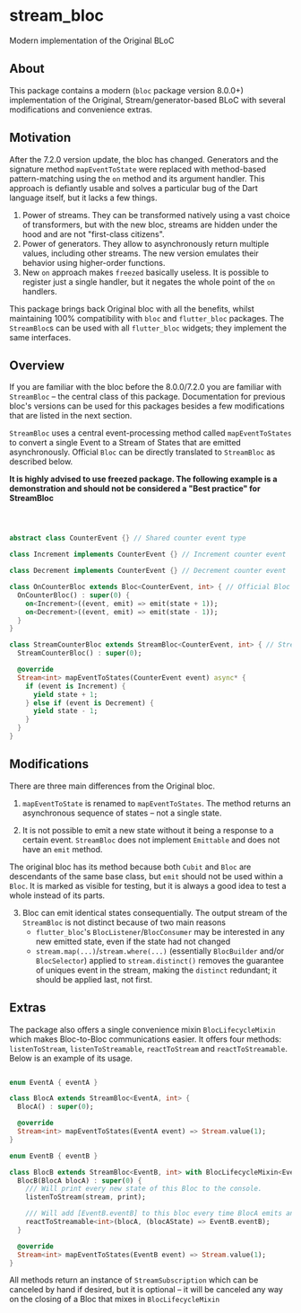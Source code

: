 # stream_bloc

Modern implementation of the Original BLoC

## About

This package contains a modern (`bloc` package version 8.0.0+) implementation of the Original, Stream/generator-based BLoC with several modifications and convenience extras.

## Motivation

After the 7.2.0 version update, the bloc has changed. Generators and the signature method `mapEventToState` were replaced with method-based pattern-matching using the `on` method and its argument handler. This approach is defiantly usable and solves a particular bug of the Dart language itself, but it lacks a few things.

1) Power of streams. They can be transformed natively using a vast choice of transformers, but with the new bloc, streams are hidden under the hood and are not "first-class citizens".
2) Power of generators. They allow to asynchronously return multiple values, including other streams. The new version emulates their behavior using higher-order functions.
3) New `on` approach makes `freezed` basically useless. It is possible to register just a single handler, but it negates the whole point of the `on` handlers.

This package brings back Original bloc with all the benefits, whilst maintaining 100% compatibility with `bloc` and `flutter_bloc` packages. The `StreamBloc`s can be used with all `flutter_bloc` widgets; they implement the same interfaces.

## Overview

If you are familiar with the bloc before the 8.0.0/7.2.0 you are familiar with `StreamBloc` – the central class of this package. Documentation for previous bloc's versions can be used for this packages besides a few modifications that are listed in the next section.

`StreamBloc` uses a central event-processing method called `mapEventToStates` to convert a single Event to a Stream of States that are emitted asynchronously. Official `Bloc` can be directly translated to `StreamBloc` as described below.

**It is highly advised to use freezed package. The following example is a demonstration and should not be considered a "Best practice" for StreamBloc**

```dart



abstract class CounterEvent {} // Shared counter event type

class Increment implements CounterEvent {} // Increment counter event

class Decrement implements CounterEvent {} // Decrement counter event

class OnCounterBloc extends Bloc<CounterEvent, int> { // Official Bloc – `on`s
  OnCounterBloc() : super(0) {
    on<Increment>((event, emit) => emit(state + 1));
    on<Decrement>((event, emit) => emit(state - 1));
  }
}

class StreamCounterBloc extends StreamBloc<CounterEvent, int> { // StreamBloc – `mapEventToStates`
  StreamCounterBloc() : super(0);

  @override
  Stream<int> mapEventToStates(CounterEvent event) async* {
    if (event is Increment) {
      yield state + 1;
    } else if (event is Decrement) {
      yield state - 1;
    }
  }
}

```

## Modifications

There are three main differences from the Original bloc.

1) `mapEventToState` is renamed to `mapEventToStates`. The method returns an asynchronous sequence of states – not a single state.

2) It is not possible to emit a new state without it being a response to a certain event. `StreamBloc` does not implement `Emittable` and does not have an `emit` method. 

The original bloc has its method because both `Cubit` and `Bloc` are descendants of the same base class, but `emit` should not be used within a `Bloc`. It is marked as visible for testing, but it is always a good idea to test a whole instead of its parts.

3) Bloc can emit identical states consequentially. The output stream of the `StreamBloc` is not distinct because of two main reasons
    - `flutter_bloc`'s `BlocListener`/`BlocConsumer` may be interested in any new emitted state, even if the state had not changed
    - `stream.map(...)`/`stream.where(...)` (essentially `BlocBuilder` and/or `BlocSelector`) applied to `stream.distinct()` removes the guarantee of uniques event in the stream, making the `distinct` redundant; it should be applied last, not first.

## Extras

The package also offers a single convenience mixin `BlocLifecycleMixin` which makes Bloc-to-Bloc communications easier. It offers four methods: `listenToStream`, `listenToStreamable`, `reactToStream` and `reactToStreamable`. Below is an example of its usage.

```dart

enum EventA { eventA }

class BlocA extends StreamBloc<EventA, int> {
  BlocA() : super(0);

  @override
  Stream<int> mapEventToStates(EventA event) => Stream.value(1);
}

enum EventB { eventB }

class BlocB extends StreamBloc<EventB, int> with BlocLifecycleMixin<EventB> {
  BlocB(BlocA blocA) : super(0) {
    /// Will print every new state of this Bloc to the console.
    listenToStream(stream, print);

    /// Will add [EventB.eventB] to this bloc every time BlocA emits any state.
    reactToStreamable<int>(blocA, (blocAState) => EventB.eventB);
  }

  @override
  Stream<int> mapEventToStates(EventB event) => Stream.value(1);
}

```

All methods return an instance of `StreamSubscription` which can be canceled by hand if desired, but it is optional – it will be canceled any way on the closing of a Bloc that mixes in `BlocLifecycleMixin`